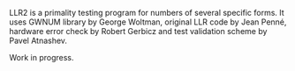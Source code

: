 LLR2 is a primality testing program for numbers of several specific forms. It uses GWNUM library by George Woltman, original LLR code by Jean Penné, hardware error check by Robert Gerbicz and test validation scheme by Pavel Atnashev.

Work in progress.
